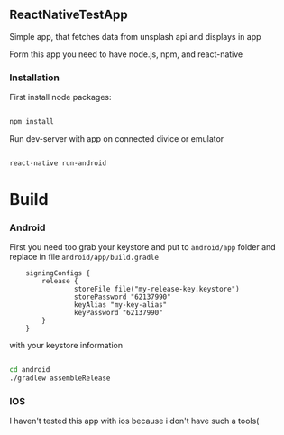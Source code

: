 ## ReactNativeTestApp

Simple app, that fetches data from unsplash api and displays in app

Form this app you need to have node.js, npm, and react-native

### Installation

First install node packages:

```sh

npm install

```

Run dev-server with app on connected divice or emulator

```sh

react-native run-android                  

```

# Build

### Android

First you need too grab your keystore and put to `android/app` folder and replace in file `android/app/build.gradle`

```
    signingConfigs {
        release {
                storeFile file("my-release-key.keystore")
                storePassword "62137990"
                keyAlias "my-key-alias"
                keyPassword "62137990"
        }
    }
```
with your keystore information

```sh

cd android
./gradlew assembleRelease

```
### IOS

I haven't tested this app with ios because i don't have such a tools(
